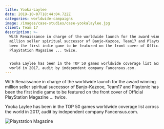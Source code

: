```yaml
---
title: Yooka-Laylee
date: 2019-10-07T18:44:04.722Z
categories: worldwide-campaigns
image: /images/case-studies/case-yookalaylee.jpg
client: Team 17
description: >-
  With Renaissance in charge of the worldwide launch for the award winning
  million seller spiritual successor of Banjo-Kazooe, Team17 and Playtonic has
  been the first indie game to be featured on the front cover of Official
  PlayStation Magazine ... twice. 


  Yooka Laylee has been in the TOP 50 games worldwide coverage list across the
  world in 2017, audit by independent company Fancensus.com.
---
```

With Renaissance in charge of the worldwide launch for the award winning million seller spiritual successor of Banjo-Kazooe, Team17 and Playtonic has been the first indie game to be featured on the front cover of Official PlayStation Magazine ... twice. 

Yooka Laylee has been in the TOP 50 games worldwide coverage list across the world in 2017, audit by independent company Fancensus.com.

![Playstation Magazine](/images/case-studies/case-yookalaytlee-img.jpg "Playstation Magazine")
